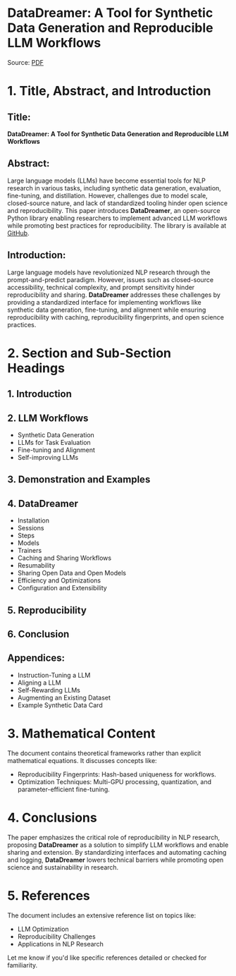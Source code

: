 # DataDreamer: A Tool for Synthetic Data Generation and Reproducible LLM Workflows
Source: [PDF](https://arxiv.org/pdf/2402.10379)

# 1. Title, Abstract, and Introduction

## Title:
**DataDreamer: A Tool for Synthetic Data Generation and Reproducible LLM Workflows**

## Abstract:
Large language models (LLMs) have become essential tools for NLP research in various tasks, including synthetic data generation, evaluation, fine-tuning, and distillation. However, challenges due to model scale, closed-source nature, and lack of standardized tooling hinder open science and reproducibility. This paper introduces **DataDreamer**, an open-source Python library enabling researchers to implement advanced LLM workflows while promoting best practices for reproducibility. The library is available at [GitHub](https://github.com/datadreamer-dev/DataDreamer).

## Introduction:
Large language models have revolutionized NLP research through the prompt-and-predict paradigm. However, issues such as closed-source accessibility, technical complexity, and prompt sensitivity hinder reproducibility and sharing. **DataDreamer** addresses these challenges by providing a standardized interface for implementing workflows like synthetic data generation, fine-tuning, and alignment while ensuring reproducibility with caching, reproducibility fingerprints, and open science practices.

# 2. Section and Sub-Section Headings

## 1. Introduction
## 2. LLM Workflows
- Synthetic Data Generation
- LLMs for Task Evaluation
- Fine-tuning and Alignment
- Self-improving LLMs

## 3. Demonstration and Examples
## 4. DataDreamer
- Installation
- Sessions
- Steps
- Models
- Trainers
- Caching and Sharing Workflows
- Resumability
- Sharing Open Data and Open Models
- Efficiency and Optimizations
- Configuration and Extensibility

## 5. Reproducibility
## 6. Conclusion

## Appendices:
- Instruction-Tuning a LLM
- Aligning a LLM
- Self-Rewarding LLMs
- Augmenting an Existing Dataset
- Example Synthetic Data Card

# 3. Mathematical Content

The document contains theoretical frameworks rather than explicit mathematical equations. It discusses concepts like:
- Reproducibility Fingerprints: Hash-based uniqueness for workflows.
- Optimization Techniques: Multi-GPU processing, quantization, and parameter-efficient fine-tuning.

# 4. Conclusions

The paper emphasizes the critical role of reproducibility in NLP research, proposing **DataDreamer** as a solution to simplify LLM workflows and enable sharing and extension. By standardizing interfaces and automating caching and logging, **DataDreamer** lowers technical barriers while promoting open science and sustainability in research.

# 5. References

The document includes an extensive reference list on topics like:
- LLM Optimization
- Reproducibility Challenges
- Applications in NLP Research

Let me know if you'd like specific references detailed or checked for familiarity.